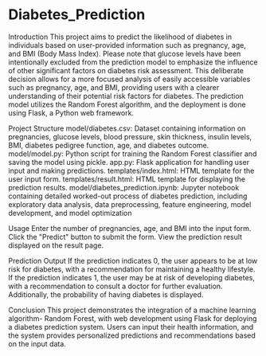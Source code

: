 # Diabetes_Prediction
Introduction
This project aims to predict the likelihood of diabetes in individuals based on user-provided information such as pregnancy, age, and BMI (Body Mass Index). Please note that glucose levels have been intentionally excluded from the prediction model to emphasize the influence of other significant factors on diabetes risk assessment. This deliberate decision allows for a more focused analysis of easily accessible variables such as pregnancy, age, and BMI, providing users with a clearer understanding of their potential risk factors for diabetes. The prediction model utilizes the Random Forest algorithm, and the deployment is done using Flask, a Python web framework.

Project Structure
model/diabetes.csv: Dataset containing information on pregnancies, glucose levels, blood pressure, skin thickness, insulin levels, BMI, diabetes pedigree function, age, and diabetes outcome.
model/model.py: Python script for training the Random Forest classifier and saving the model using pickle.
app.py: Flask application for handling user input and making predictions.
templates/index.html: HTML template for the user input form.
templates/result.html: HTML template for displaying the prediction results.
model/diabetes_prediction.ipynb: Jupyter notebook containing detailed worked-out process of diabetes prediction, including exploratory data analysis, data preprocessing, feature engineering, model development, and model optimization

Usage
Enter the number of pregnancies, age, and BMI into the input form.
Click the "Predict" button to submit the form.
View the prediction result displayed on the result page.

Prediction Output
If the prediction indicates 0, the user appears to be at low risk for diabetes, with a recommendation for maintaining a healthy lifestyle.
If the prediction indicates 1, the user may be at risk of developing diabetes, with a recommendation to consult a doctor for further evaluation. Additionally, the probability of having diabetes is displayed.

Conclusion
This project demonstrates the integration of a machine learning algorithm- Random Forest, with web development using Flask for deploying a diabetes prediction system. Users can input their health information, and the system provides personalized predictions and recommendations based on the input data.
